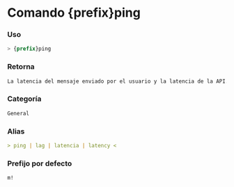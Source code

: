 # Comando {prefix}ping

### Uso
```css
> {prefix}ping
```


### Retorna
```md
La latencia del mensaje enviado por el usuario y la latencia de la API.
```

### Categoría
```md
General
```


### Alias
```md
> ping | lag | latencia | latency <
```

### Prefijo por defecto
```css
m!
```